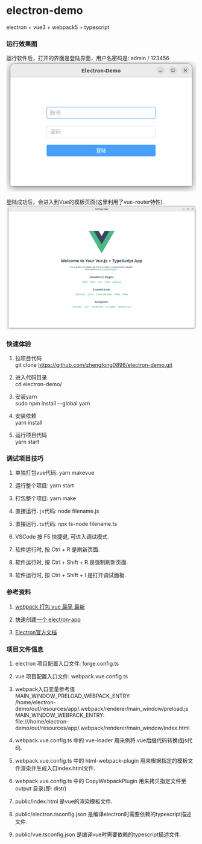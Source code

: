 # electron-demo
electron + vue3 + webpack5 + typescript 

### 运行效果图
运行软件后，打开的界面是登陆界面，用户名密码是: admin / 123456  
![demo01.png](./public/demo01.png)  

登陆成功后，会进入到Vue的模板页面(这里利用了vue-router特性).  
![demo02.png](./public/demo02.png)  

### 快速体验

1. 拉项目代码  
git clone https://github.com/zhengtong0898/electron-demo.git  

2. 进入代码目录  
cd electron-demo/  

3. 安装yarn  
sudo npm install --global yarn  

4. 安装依赖  
yarn install  

5. 运行项目代码  
yarn start  

### 调试项目技巧
1. 单独打包vue代码: yarn makevue  

2. 运行整个项目: yarn start  

3. 打包整个项目: yarn make  

4. 直接运行`.js`代码: node filename.js

4. 直接运行`.ts`代码: npx ts-node filename.ts

4. VSCode 按 F5 快捷键, 可进入调试模式.  

5. 软件运行时, 按 Ctrl + R 是刷新页面.  

6. 软件运行时, 按 Ctrl + Shift + R 是强制刷新页面.  

7. 软件运行时, 按 Ctrl + Shift + I 是打开调试面板.  


### 参考资料  

1. [webpack 打包 vue 最简 最新](https://www.bilibili.com/video/BV1WU4y1c7oW)  

2. [快速创建一个 electron-app](https://www.electronforge.io/#creating-a-new-app)   

3. [Electron官方文档](https://www.electronjs.org/docs/latest/tutorial/process-model)  


### 项目文件信息

1. electron 项目配置入口文件: forge.config.ts  

2. vue 项目配置入口文件: webpack.vue.config.ts  

3. webpack入口变量参考值  
   MAIN_WINDOW_PRELOAD_WEBPACK_ENTRY:  
   /home/electron-demo/out/resources/app/.webpack/renderer/main_window/preload.js  
   MAIN_WINDOW_WEBPACK_ENTRY:  
   file:///home/electron-demo/out/resources/app/.webpack/renderer/main_window/index.html  

4. webpack.vue.config.ts 中的 vue-loader 用来例将.vue后缀代码转换成js代码.  

5. webpack.vue.config.ts 中的 html-webpack-plugin 用来根据指定的模板文件渲染并生成入口index.html文件.  

6. webpack.vue.config.ts 中的 CopyWebpackPlugin 用来拷贝指定文件至 output 目录(即: dist/)  

7. public/index.html 是vue的渲染模板文件.  

8. public/electron.tsconfig.json 是编译electron时需要依赖的typescript描述文件.  

9. public/vue.tsconfig.json 是编译vue时需要依赖的typescript描述文件.    
